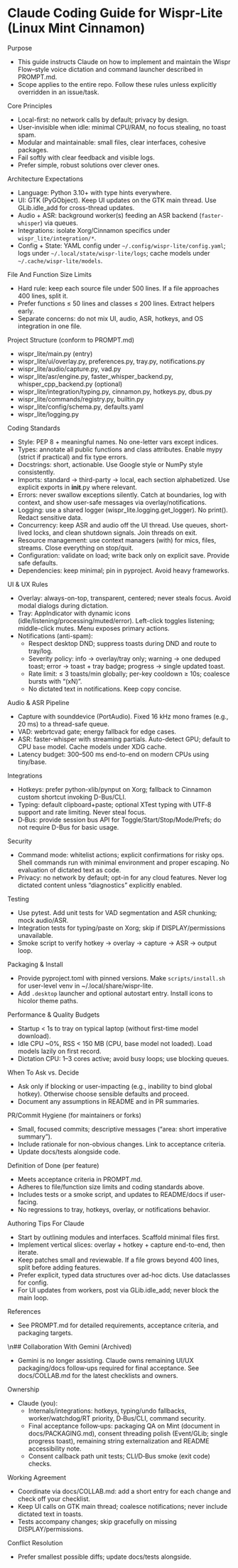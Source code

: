 # Claude Coding Guide for Wispr‑Lite (Linux Mint Cinnamon)

Purpose
- This guide instructs Claude on how to implement and maintain the Wispr Flow–style voice dictation and command launcher described in PROMPT.md.
- Scope applies to the entire repo. Follow these rules unless explicitly overridden in an issue/task.

Core Principles
- Local-first: no network calls by default; privacy by design.
- User-invisible when idle: minimal CPU/RAM, no focus stealing, no toast spam.
- Modular and maintainable: small files, clear interfaces, cohesive packages.
- Fail softly with clear feedback and visible logs.
- Prefer simple, robust solutions over clever ones.

Architecture Expectations
- Language: Python 3.10+ with type hints everywhere.
- UI: GTK (PyGObject). Keep UI updates on the GTK main thread. Use GLib.idle_add for cross-thread updates.
- Audio + ASR: background worker(s) feeding an ASR backend (`faster-whisper`) via queues.
- Integrations: isolate Xorg/Cinnamon specifics under `wispr_lite/integration/*`.
- Config + State: YAML config under `~/.config/wispr-lite/config.yaml`; logs under `~/.local/state/wispr-lite/logs`; cache models under `~/.cache/wispr-lite/models`.

File And Function Size Limits
- Hard rule: keep each source file under 500 lines. If a file approaches 400 lines, split it.
- Prefer functions ≤ 50 lines and classes ≤ 200 lines. Extract helpers early.
- Separate concerns: do not mix UI, audio, ASR, hotkeys, and OS integration in one file.

Project Structure (conform to PROMPT.md)
- wispr_lite/main.py (entry)
- wispr_lite/ui/overlay.py, preferences.py, tray.py, notifications.py
- wispr_lite/audio/capture.py, vad.py
- wispr_lite/asr/engine.py, faster_whisper_backend.py, whisper_cpp_backend.py (optional)
- wispr_lite/integration/typing.py, cinnamon.py, hotkeys.py, dbus.py
- wispr_lite/commands/registry.py, builtin.py
- wispr_lite/config/schema.py, defaults.yaml
- wispr_lite/logging.py

Coding Standards
- Style: PEP 8 + meaningful names. No one-letter vars except indices.
- Types: annotate all public functions and class attributes. Enable mypy (strict if practical) and fix type errors.
- Docstrings: short, actionable. Use Google style or NumPy style consistently.
- Imports: standard → third-party → local, each section alphabetized. Use explicit exports in __init__.py where relevant.
- Errors: never swallow exceptions silently. Catch at boundaries, log with context, and show user-safe messages via overlay/notifications.
- Logging: use a shared logger (wispr_lite.logging.get_logger). No print(). Redact sensitive data.
- Concurrency: keep ASR and audio off the UI thread. Use queues, short-lived locks, and clean shutdown signals. Join threads on exit.
- Resource management: use context managers (with) for mics, files, streams. Close everything on stop/quit.
- Configuration: validate on load; write back only on explicit save. Provide safe defaults.
- Dependencies: keep minimal; pin in pyproject. Avoid heavy frameworks.

UI & UX Rules
- Overlay: always-on-top, transparent, centered; never steals focus. Avoid modal dialogs during dictation.
- Tray: AppIndicator with dynamic icons (idle/listening/processing/muted/error). Left-click toggles listening; middle-click mutes. Menu exposes primary actions.
- Notifications (anti-spam):
  - Respect desktop DND; suppress toasts during DND and route to tray/log.
  - Severity policy: info → overlay/tray only; warning → one deduped toast; error → toast + tray badge; progress → single updated toast.
  - Rate limit: ≤ 3 toasts/min globally; per-key cooldown ≥ 10s; coalesce bursts with “(xN)”.
  - No dictated text in notifications. Keep copy concise.

Audio & ASR Pipeline
- Capture with sounddevice (PortAudio). Fixed 16 kHz mono frames (e.g., 20 ms) to a thread-safe queue.
- VAD: webrtcvad gate; energy fallback for edge cases.
- ASR: faster-whisper with streaming partials. Auto-detect GPU; default to CPU `base` model. Cache models under XDG cache.
- Latency budget: 300–500 ms end-to-end on modern CPUs using tiny/base.

Integrations
- Hotkeys: prefer python-xlib/pynput on Xorg; fallback to Cinnamon custom shortcut invoking D-Bus/CLI.
- Typing: default clipboard+paste; optional XTest typing with UTF‑8 support and rate limiting. Never steal focus.
- D‑Bus: provide session bus API for Toggle/Start/Stop/Mode/Prefs; do not require D-Bus for basic usage.

Security
- Command mode: whitelist actions; explicit confirmations for risky ops. Shell commands run with minimal environment and proper escaping. No evaluation of dictated text as code.
- Privacy: no network by default; opt-in for any cloud features. Never log dictated content unless “diagnostics” explicitly enabled.

Testing
- Use pytest. Add unit tests for VAD segmentation and ASR chunking; mock audio/ASR.
- Integration tests for typing/paste on Xorg; skip if DISPLAY/permissions unavailable.
- Smoke script to verify hotkey → overlay → capture → ASR → output loop.

Packaging & Install
- Provide pyproject.toml with pinned versions. Make `scripts/install.sh` for user-level venv in ~/.local/share/wispr-lite.
- Add `.desktop` launcher and optional autostart entry. Install icons to hicolor theme paths.

Performance & Quality Budgets
- Startup < 1s to tray on typical laptop (without first-time model download).
- Idle CPU ~0%, RSS < 150 MB (CPU, base model not loaded). Load models lazily on first record.
- Dictation CPU: 1–3 cores active; avoid busy loops; use blocking queues.

When To Ask vs. Decide
- Ask only if blocking or user-impacting (e.g., inability to bind global hotkey). Otherwise choose sensible defaults and proceed.
- Document any assumptions in README and in PR summaries.

PR/Commit Hygiene (for maintainers or forks)
- Small, focused commits; descriptive messages (“area: short imperative summary”).
- Include rationale for non-obvious changes. Link to acceptance criteria.
- Update docs/tests alongside code.

Definition of Done (per feature)
- Meets acceptance criteria in PROMPT.md.
- Adheres to file/function size limits and coding standards above.
- Includes tests or a smoke script, and updates to README/docs if user-facing.
- No regressions to tray, hotkeys, overlay, or notifications behavior.

Authoring Tips For Claude
- Start by outlining modules and interfaces. Scaffold minimal files first.
- Implement vertical slices: overlay + hotkey + capture end-to-end, then iterate.
- Keep patches small and reviewable. If a file grows beyond 400 lines, split before adding features.
- Prefer explicit, typed data structures over ad-hoc dicts. Use dataclasses for config.
- For UI updates from workers, post via GLib.idle_add; never block the main loop.

References
- See PROMPT.md for detailed requirements, acceptance criteria, and packaging targets.

\n## Collaboration With Gemini (Archived)
- Gemini is no longer assisting. Claude owns remaining UI/UX packaging/docs follow‑ups required for final acceptance. See docs/COLLAB.md for the latest checklists and owners.

Ownership
- Claude (you):
  - Internals/integrations: hotkeys, typing/undo fallbacks, worker/watchdog/RT priority, D‑Bus/CLI, command security.
  - Final acceptance follow‑ups: packaging QA on Mint (document in docs/PACKAGING.md), consent threading polish (Event/GLib; single progress toast), remaining string externalization and README accessibility note.
  - Consent callback path unit tests; CLI/D‑Bus smoke (exit code) checks.

Working Agreement
- Coordinate via docs/COLLAB.md: add a short entry for each change and check off your checklist.
- Keep UI calls on GTK main thread; coalesce notifications; never include dictated text in toasts.
- Tests accompany changes; skip gracefully on missing DISPLAY/permissions.

Conflict Resolution
- Prefer smallest possible diffs; update docs/tests alongside.
